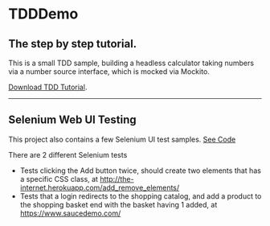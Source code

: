 # TDDDemo
## The step by step tutorial.
This is a small TDD sample, building a headless calculator taking numbers via a number source interface, which is mocked via Mockito.

[Download TDD Tutorial](https://github.com/RonniKahalani/TDDDemo/raw/master/doc/TDD-Tutorial.docx).

---

## Selenium Web UI Testing
This project also contains a few Selenium UI test samples.
[See Code](https://github.com/RonniKahalani/TDDDemo/tree/master/src/test/java/com/example/selenium)

There are 2 different Selenium tests
- Tests clicking the Add button twice, should create two elements that has a specific CSS class, at http://the-internet.herokuapp.com/add_remove_elements/
- Tests that a login redirects to the shopping catalog, and add a product to the shopping basket end with the basket having 1 added, at https://www.saucedemo.com/
